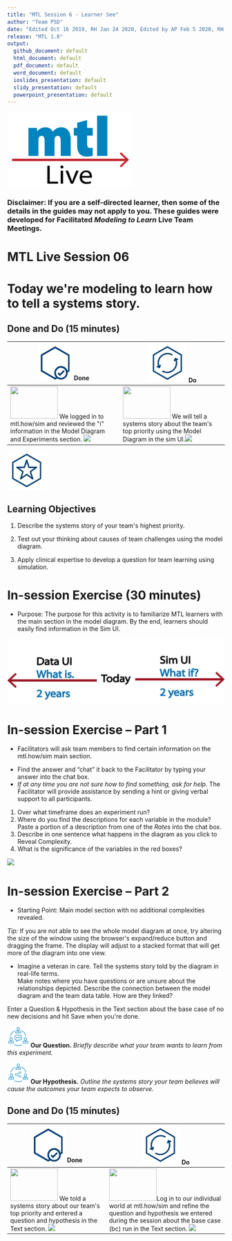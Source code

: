 ```yaml
---
title: "MTL Session 6 - Learner See"
author: "Team PSD"
date: "Edited Oct 16 2019, RH Jan 24 2020, Edited by AP Feb 5 2020, RH Feb 25 2020"
release: "MTL 1.8"
output: 
  github_document: default
  html_document: default
  pdf_document: default
  word_document: default
  ioslides_presentation: default
  slidy_presentation: default
  powerpoint_presentation: default
---
```


[<img src = "https://github.com/lzim/teampsd/blob/master/resources/logos/mtl_live_sq_sm.png"
     height = "175" width = "290">](#DontLink) 
### **Disclaimer:** If you are a self-directed learner, then some of the details in the guides may not apply to you.  These guides were developed for Facilitated _Modeling to Learn_ Live Team Meetings.       

# MTL Live Session 06

# Today we're modeling to learn how to tell a systems story.

## Done and Do (15 minutes)
<!-- Do/Done Tables -->
| [<img src = "https://github.com/lzim/teampsd/blob/master/resources/icons/done.png" height = "80" width = "80">](#DontLink)   **Done** | [<img src = "https://github.com/lzim/teampsd/blob/master/resources/icons/do.png" height = "90" width = "90">](#DontLink)   **Do** |
| --- | --- | 
|[<img src = "https://raw.githubusercontent.com/lzim/teampsd/master/resources/logos/mtl_how_sim.png" height = "75" width = "110">](http://mtl.how/sim)  We logged in to mtl.how/sim and reviewed the "i" information in the Model Diagram and Experiments section. [![](https://raw.githubusercontent.com/lzim/teampsd/master/resources/gifs/sim_ui_pop_ups.gif)](#DontLink)  | [<img src = "https://raw.githubusercontent.com/lzim/teampsd/master/resources/logos/mtl_how_sim.png" height = "75" width = "110">](http://mtl.how/sim)  We will tell a systems story about the team's top priority using the Model Diagram in the sim UI.[![](https://raw.githubusercontent.com/lzim/teampsd/master/resources/gifs/sim_ui_reveals.gif)](#DontLink)  | 


<!-- Learning Objectives Icon --> 
[<img src = "https://github.com/lzim/teampsd/blob/master/resources/icons/learning_objectives.png" height = "90" width = "90" style ="display: inline-block"/>](#DontLink)  

## Learning Objectives

1. Describe the systems story of your team's highest priority.

2. Test out your thinking about causes of team challenges using the model diagram.

3. Apply clinical expertise to develop a question for team learning using simulation.


# In-session Exercise (30 minutes)

* Purpose: The purpose for this activity is to familiarize MTL learners with the main section in the model diagram. By the end, learners should easily find information in the Sim UI.  

[<img src = "https://raw.githubusercontent.com/lzim/teampsd/master/resources/illustrations/data_ui_sim_ui.png">](#DontLink)  

# **In-session Exercise – Part 1**  

* Facilitators will ask team members to find certain information on the mtl.how/sim main section.
+ Find the answer and “chat” it back to the Facilitator by typing your answer into the chat box.  
+ *If at any time you are not sure how to find something, ask for help.* The Facilitator will provide assistance by sending a hint or giving verbal support to all participants.  

1. Over what timeframe does an experiment run?  
2. Where do you find the descriptions for each variable in the module? Paste a portion of a description from one of the *Rates* into the chat box.  
3. Describe in one sentence what happens in the diagram as you click to Reveal Complexity.  
4. What is the significance of the variables in the red boxes?  

[![](https://raw.githubusercontent.com/lzim/teampsd/master/resources/gifs/sim_ui_reveals.gif)](#DontLink)  

# **In-session Exercise – Part 2**  

* Starting Point: Main model section with no additional complexities revealed.  

*Tip:* If you are not able to see the whole model diagram at once, try altering the size of the window using the browser's expand/reduce button and dragging the frame. The display will adjust to a stacked format that will get more of the diagram into one view.  

* Imagine a veteran in care. Tell the systems story told by the diagram in real-life terms.  
Make notes where you have questions or are unsure about the relationships depicted.
Describe the connection between the model diagram and the team data table. How are they linked?

Enter a Question & Hypothesis in the Text section about the base case of no new decisions and hit Save when you're done.

[<img src = "https://raw.githubusercontent.com/lzim/teampsd/master/resources/icons/mtl_question.png" height = "50" width = "50" style = "display: inline-block"/>](#DontLink)   **Our Question.** *Briefly describe what your team wants to learn from this experiment.*  

[<img src = "https://raw.githubusercontent.com/lzim/teampsd/master/resources/icons/mtl_hypothesis.png" height = "50" width = "50" style = "display: inline-block"/>](#DontLink)   **Our Hypothesis.** *Outline the systems story your team believes will cause the outcomes your team expects to observe.*


## Done and Do (15 minutes)
<!-- Do/Done Tables -->
| [<img src = "https://github.com/lzim/teampsd/blob/master/resources/icons/done.png" height = "80" width = "80">](#DontLink)   **Done** | [<img src = "https://github.com/lzim/teampsd/blob/master/resources/icons/do.png" height = "90" width = "90">](#DontLink)   **Do** |
| --- | --- | 
| [<img src = "https://raw.githubusercontent.com/lzim/teampsd/master/resources/logos/mtl_how_sim.png" height = "75" width = "110">](http://mtl.how/sim) We told a systems story about our team's top priority and entered a question and hypothesis in the Text section. [![](https://raw.githubusercontent.com/lzim/teampsd/master/resources/gifs/sim_ui_reveals.gif)](#DontLink)  | [<img src = "https://raw.githubusercontent.com/lzim/teampsd/master/resources/logos/mtl_how_sim.png" height = "75" width = "110">](http://mtl.how/sim)Log in to our individual world at mtl.how/sim and refine the question and hypothesis we entered during the session about the base case (bc) run in the Text section. [![](https://raw.githubusercontent.com/lzim/teampsd/master/resources/gifs/sim_ui_text_fields.gif)](#DontLink)  |
